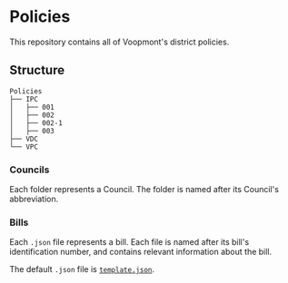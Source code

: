 # Policies
This repository contains all of Voopmont's district policies.

## Structure
```
Policies
├── IPC
│   ├── 001
│   ├── 002
│   ├── 002-1
│   ├── 003
├── VDC
└── VPC
```

### Councils
Each folder represents a Council. The folder is named after its Council's abbreviation.

### Bills
Each `.json` file represents a bill. Each file is named after its bill's identification number, and contains relevant information about the bill.

The default `.json` file is [`template.json`](template.json).